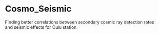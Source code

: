 # Cosmo_Seismic
Finding better correlations between secondary cosmic ray detection rates and seismic effects for Oulu station.
